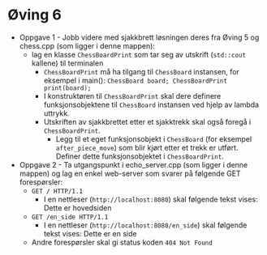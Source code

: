 # Øving 6

  * Oppgave 1 - Jobb videre med sjakkbrett løsningen deres fra Øving 5 og chess.cpp (som ligger i denne mappen):
    * lag en klasse `ChessBoardPrint` som tar seg av utskrift (`std::cout` kallene) til terminalen
      * `ChessBoardPrint` må ha tilgang til `ChessBoard` instansen, for eksempel i main(): `ChessBoard board; ChessBoardPrint print(board);`
      * I konstruktøren til `ChessBoardPrint` skal dere definere funksjonsobjektene til `ChessBoard` instansen ved hjelp av lambda uttrykk.
      * Utskriften av sjakkbrettet etter et sjakktrekk skal også foregå i `ChessBoardPrint`.
        * Legg til et eget funksjonsobjekt i `ChessBoard` (for eksempel `after_piece_move`) som blir kjørt etter et trekk er utført.
          Definer dette funksjonsobjektet i `ChessBoardPrint`.
  * Oppgave 2 - Ta utgangspunkt i echo_server.cpp (som ligger i denne mappen) og lag en enkel web-server som svarer på følgende GET forespørsler:
    * `GET / HTTP/1.1`
      * I en nettleser (`http://localhost:8080`) skal følgende tekst vises: Dette er hovedsiden
    * `GET /en_side HTTP/1.1`
      * I en nettleser (`http://localhost:8080/en_side`) skal følgende tekst vises: Dette er en side
    * Andre forespørsler skal gi status koden `404 Not Found`
